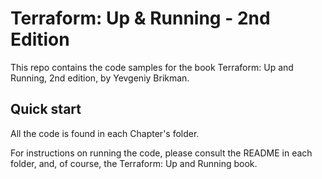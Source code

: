 # Terraform: Up & Running - 2nd Edition

This repo contains the code samples for the book Terraform: Up and Running, 2nd edition, by Yevgeniy Brikman.

## Quick start

All the code is found in each Chapter's folder. 

For instructions on running the code, please consult the README in each folder, and, of course, the Terraform: Up and Running book.